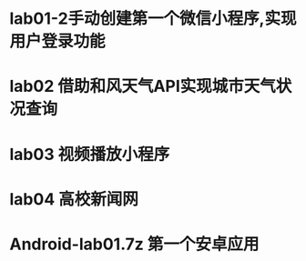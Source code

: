 # lab01-2手动创建第一个微信小程序,实现用户登录功能
# lab02 借助和风天气API实现城市天气状况查询
# lab03 视频播放小程序
# lab04 高校新闻网
# Android-lab01.7z 第一个安卓应用
